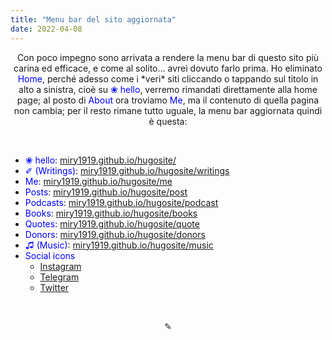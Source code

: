 ```yaml
---
title: "Menu bar del sito aggiornata"
date: 2022-04-08
---
```

<div align="center">Con poco impegno sono arrivata a rendere la menu bar di questo sito più carina ed efficace, e come al solito... avrei dovuto farlo prima. Ho eliminato <span style="color:blue">Home</span>, perché adesso come i *veri* siti cliccando o tappando sul titolo in alto a sinistra, cioè su <span style="color:blue">❀ hello</span>, verremo rimandati direttamente alla home page; al posto di <span style="color:blue">About</span> ora troviamo <span style="color:blue">Me</span>, ma il contenuto di quella pagina non cambia; per il resto rimane tutto uguale, la menu bar aggiornata quindi è questa:</div>

&nbsp;

- <span style="color:blue">❀ hello</span>: [miry1919.github.io/hugosite/](https://miry1919.github.io/hugosite)
- <span style="color:blue">✐ (Writings)</span>: [miry1919.github.io/hugosite/writings](https://miry1919.github.io/hugosite/writings)
- <span style="color:blue">Me</span>: [miry1919.github.io/hugosite/me](https://miry1919.github.io/hugosite/me)
- <span style="color:blue">Posts</span>: [miry1919.github.io/hugosite/post](https://miry1919.github.io/hugosite/post)
- <span style="color:blue">Podcasts</span>: [miry1919.github.io/hugosite/podcast](https://miry1919.github.io/hugosite/podcast)
- <span style="color:blue">Books</span>: [miry1919.github.io/hugosite/books](https://miry1919.github.io/hugosite/books)
- <span style="color:blue">Quotes</span>: [miry1919.github.io/hugosite/quote](https://miry1919.github.io/hugosite/quote)
- <span style="color:blue">Donors</span>: [miry1919.github.io/hugosite/donors](https://miry1919.github.io/hugosite/donors)
- <span style="color:blue">♫ (Music)</span>: [miry1919.github.io/hugosite/music](https://miry1919.github.io/hugosite/music)
- <span style="color:blue">Social icons</span>
    - [Instagram](https://www.instagram.com/miry_geek/)
    - [Telegram](https://t.me/miry1919)
    - [Twitter](https://twitter.com/Miry1919/)
    
&nbsp;

<div align="center">
  ✎
</div>
